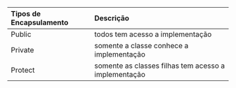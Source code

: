 |Tipos de Encapsulamento | Descrição|
|:----------|:-------------|
|Public     |todos tem acesso a implementação    |
|Private    |somente a classe conhece a implementação|
| Protect   |somente as classes filhas tem acesso a implementação
